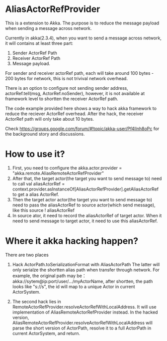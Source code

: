 AliasActorRefProvider
==================================

This is a extension to Akka. The purpose is to reduce the message payload when sending a message across network.

Currently in akka(2.3.4), when you want to send a message across network, it will contains at least three part:

1. Sender ActorRef Path
2. Receiver ActorRef Path
3. Message payload.

For sender and receiver actorRef path, each will take around 100 bytes - 200 bytes for network, this is not trivival network overhead.

There is an option to configure not sending sender address, actorRef.tell(msg, ActorRef.noSender), however, it is not available at framework level to shortten the receiver ActorRef path.


The code example provided here shows a way to hack akka framework to reduce the reciever ActorRef overhead. After the hack, the receiver ActorRef path will only take about 10 bytes.


Check https://groups.google.com/forum/#!topic/akka-user/Pf4lInh8oPc for the background story and discussions.


How to use it?
==================================
1. First, you need to configure the akka.actor.provider = "akka.remote.AliasRemoteActorRefProvider"
2. After that, the target actor(the target you want to send message to) need to call val aliasActorRef = context.provider.asInstanceOf[AliasActorRefProvider].getAliasActorRef to get a alias ActorRef.
3. Then the target actor actor(the target you want to send message to) need to pass the aliasActorRef to source actor(which send message), like this
source ! aliasActorRef
4. In source ator, it need to record the aliasActorRef of target actor. When it need to send message to target actor, it need to use this aliasActorRef.


Where it akka hacking happen?
==================================
There are two places

1. Hack ActorPath.toSerializationFormat with AliasActorPath
The latter will only serialze the shortten alias path when transfer through network. For example, the original path may be： akka://sytem@ip:port/user/.../myActorName, 
after shortten, the path looks like "s://s<id>", the id will map to a unique Actor in current ActorSystem.

2. The second hack lies in RemoteActorRefProvider.resolveActorRefWithLocalAddress. It will use implementation of AliasRemoteActorRefProvider instead.
In the hacked version, AliasRemoteActorRefProvider.resolveActorRefWithLocalAddress will parse the short version of ActorPath, resolve it to a full ActorPath in current ActorSystem, and return.



